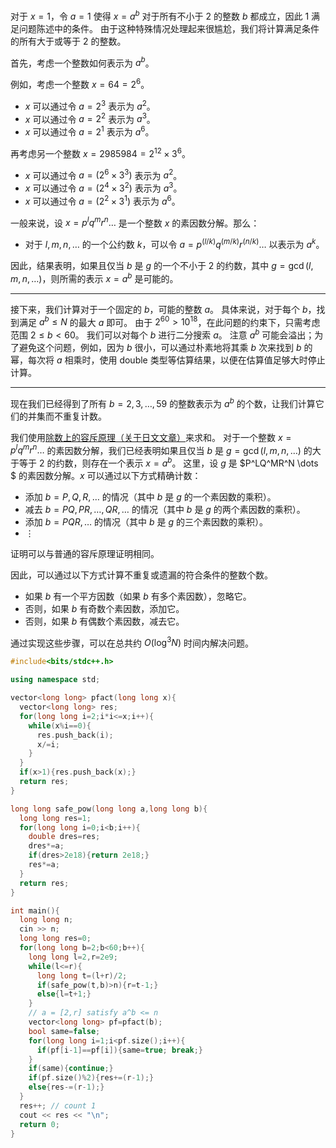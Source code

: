 对于 $x=1$，令 $a=1$ 使得 $x=a^b$ 对于所有不小于 2 的整数 $b$ 都成立，因此 1 满足问题陈述中的条件。
由于这种特殊情况处理起来很尴尬，我们将计算满足条件的所有大于或等于 2 的整数。

首先，考虑一个整数如何表示为 $a^b$。

例如，考虑一个整数 $x=64=2^6$。

- $x$ 可以通过令 $a=2^3$ 表示为 $a^2$。
- $x$ 可以通过令 $a=2^2$ 表示为 $a^3$。
- $x$ 可以通过令 $a=2^1$ 表示为 $a^6$。

再考虑另一个整数 $x=2985984 = 2^{12} \times 3^6$。

- $x$ 可以通过令 $a=(2^6 \times 3^3)$ 表示为 $a^2$。
- $x$ 可以通过令 $a=(2^4 \times 3^2)$ 表示为 $a^3$。
- $x$ 可以通过令 $a=(2^2 \times 3^1)$ 表示为 $a^6$。

一般来说，设 $x=p^lq^mr^n \dots$ 是一个整数 $x$ 的素因数分解。那么：

- 对于 $l,m,n,\dots$ 的一个公约数 $k$，可以令 $a=p^{(l/k)}q^{(m/k)}r^{(n/k)} \dots$ 以表示为 $a^k$。

因此，结果表明，如果且仅当 $b$ 是 $g$ 的一个不小于 2 的约数，其中 $g = \gcd(l,m,n,\dots)$，则所需的表示 $x=a^b$ 是可能的。

---

接下来，我们计算对于一个固定的 $b$，可能的整数 $a$。
具体来说，对于每个 $b$，找到满足 $a^b \le N$ 的最大 $a$ 即可。
由于 $2^{60} > 10^{18}$，在此问题的约束下，只需考虑范围 $2 \le b < 60$。
我们可以对每个 $b$ 进行二分搜索 $a$。
注意 $a^b$ 可能会溢出；为了避免这个问题，例如，因为 $b$ 很小，可以通过朴素地将其乘 $b$ 次来找到 $b$ 的幂，每次将 $a$ 相乘时，使用 double 类型等估算结果，以便在估算值足够大时停止计算。

---

现在我们已经得到了所有 $b=2,3,\dots,59$ 的整数表示为 $a^b$ 的个数，让我们计算它们的并集而不重复计数。

我们使用[除数上的容斥原理（关于日文文章）](https://blog.hamayanhamayan.com/entry/2017/04/17/161345)来求和。
对于一个整数 $x=p^lq^mr^n \dots$ 的素因数分解，我们已经表明如果且仅当 $b$ 是 $g=\gcd(l,m,n,\dots)$ 的大于等于 2 的约数，则存在一个表示 $x=a^b$。
这里，设 $g$ 是 $P^LQ^MR^N \dots $ 的素因数分解。$x$ 可以通过以下方式精确计数：

- 添加 $b=P, Q, R, \dots$ 的情况（其中 $b$ 是 $g$ 的一个素因数的乘积）。
- 减去 $b=PQ, PR, \dots, QR, \dots$ 的情况（其中 $b$ 是 $g$ 的两个素因数的乘积）。
- 添加 $b=PQR, \dots$ 的情况（其中 $b$ 是 $g$ 的三个素因数的乘积）。
- $\vdots$

证明可以与普通的容斥原理证明相同。

因此，可以通过以下方式计算不重复或遗漏的符合条件的整数个数。

- 如果 $b$ 有一个平方因数（如果 $b$ 有多个素因数），忽略它。
- 否则，如果 $b$ 有奇数个素因数，添加它。
- 否则，如果 $b$ 有偶数个素因数，减去它。

通过实现这些步骤，可以在总共约 $O(\log^3 N)$ 时间内解决问题。

```cpp
#include<bits/stdc++.h>

using namespace std;

vector<long long> pfact(long long x){
  vector<long long> res;
  for(long long i=2;i*i<=x;i++){
    while(x%i==0){
      res.push_back(i);
      x/=i;
    }
  }
  if(x>1){res.push_back(x);}
  return res;
}

long long safe_pow(long long a,long long b){
  long long res=1;
  for(long long i=0;i<b;i++){
    double dres=res;
    dres*=a;
    if(dres>2e18){return 2e18;}
    res*=a;
  }
  return res;
}

int main(){
  long long n;
  cin >> n;
  long long res=0;
  for(long long b=2;b<60;b++){
    long long l=2,r=2e9;
    while(l<=r){
      long long t=(l+r)/2;
      if(safe_pow(t,b)>n){r=t-1;}
      else{l=t+1;}
    }
    // a = [2,r] satisfy a^b <= n
    vector<long long> pf=pfact(b);
    bool same=false;
    for(long long i=1;i<pf.size();i++){
      if(pf[i-1]==pf[i]){same=true; break;}
    }
    if(same){continue;}
    if(pf.size()%2){res+=(r-1);}
    else{res-=(r-1);}
  }
  res++; // count 1
  cout << res << "\n";
  return 0;
}
```
